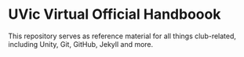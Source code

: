 # UVic Virtual Official Handboook
This repository serves as reference material for all things club-related, including Unity, Git, GitHub, Jekyll and more.
